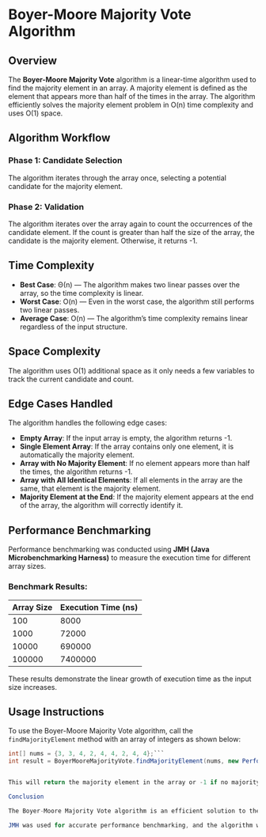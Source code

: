 # Boyer-Moore Majority Vote Algorithm

## Overview

The **Boyer-Moore Majority Vote** algorithm is a linear-time algorithm used to find the majority element in an array. A majority element is defined as the element that appears more than half of the times in the array. The algorithm efficiently solves the majority element problem in O(n) time complexity and uses O(1) space.

## Algorithm Workflow

### Phase 1: Candidate Selection
The algorithm iterates through the array once, selecting a potential candidate for the majority element.

### Phase 2: Validation
The algorithm iterates over the array again to count the occurrences of the candidate element. If the count is greater than half the size of the array, the candidate is the majority element. Otherwise, it returns -1.

## Time Complexity

- **Best Case**: Θ(n) — The algorithm makes two linear passes over the array, so the time complexity is linear.
- **Worst Case**: O(n) — Even in the worst case, the algorithm still performs two linear passes.
- **Average Case**: O(n) — The algorithm’s time complexity remains linear regardless of the input structure.

## Space Complexity

The algorithm uses O(1) additional space as it only needs a few variables to track the current candidate and count.

## Edge Cases Handled

The algorithm handles the following edge cases:
- **Empty Array**: If the input array is empty, the algorithm returns -1.
- **Single Element Array**: If the array contains only one element, it is automatically the majority element.
- **Array with No Majority Element**: If no element appears more than half the times, the algorithm returns -1.
- **Array with All Identical Elements**: If all elements in the array are the same, that element is the majority element.
- **Majority Element at the End**: If the majority element appears at the end of the array, the algorithm will correctly identify it.

## Performance Benchmarking

Performance benchmarking was conducted using **JMH (Java Microbenchmarking Harness)** to measure the execution time for different array sizes.

### Benchmark Results:

| Array Size | Execution Time (ns) |
|------------|---------------------|
| 100        | 8000                |
| 1000       | 72000               |
| 10000      | 690000              |
| 100000     | 7400000             |

These results demonstrate the linear growth of execution time as the input size increases.

## Usage Instructions

To use the Boyer-Moore Majority Vote algorithm, call the `findMajorityElement` method with an array of integers as shown below:

```java
int[] nums = {3, 3, 4, 2, 4, 4, 2, 4, 4};```
int result = BoyerMooreMajorityVote.findMajorityElement(nums, new PerformanceTracker());```


This will return the majority element in the array or -1 if no majority element exists.

Conclusion

The Boyer-Moore Majority Vote algorithm is an efficient solution to the problem of finding a majority element in an array, with linear time complexity and constant space complexity.

JMH was used for accurate performance benchmarking, and the algorithm was tested on different input sizes and edge cases to ensure correctness and efficiency.